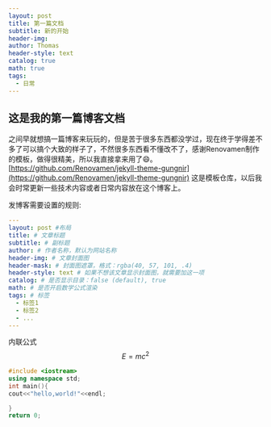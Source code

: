 ```yaml
---
layout: post
title: 第一篇文档
subtitle: 新的开始
header-img: 
author: Thomas
header-style: text
catalog: true
math: true
tags:
  - 日常
---
```


## 这是我的第一篇博客文档

之间早就想搞一篇博客来玩玩的，但是苦于很多东西都没学过，现在终于学得差不多了可以搞个大致的样子了，不然很多东西看不懂改不了，感谢Renovamen制作的模板，做得很精美，所以我直接拿来用了:smile:。[https://github.com/Renovamen/jekyll-theme-gungnir](https://github.com/Renovamen/jekyll-theme-gungnir) 这是模板仓库，以后我会时常更新一些技术内容或者日常内容放在这个博客上。

发博客需要设置的规则:

```yaml
---
layout: post #布局
title: # 文章标题
subtitle: # 副标题
author: # 作者名称，默认为网站名称
header-img: # 文章封面图
header-mask: # 封面图遮罩，格式：rgba(40, 57, 101, .4)
header-style: text # 如果不想该文章显示封面图，就需要加这一项
catalog: # 是否显示目录：false (default), true
math: # 是否开启数学公式渲染
tags: # 标签
  - 标签1
  - 标签2
  - ...
---
```

内联公式$$E=mc^2$$

```cpp
#include <iostream>
using namespace std;
int main(){
cout<<"hello,world!"<<endl;

}
return 0;

```






